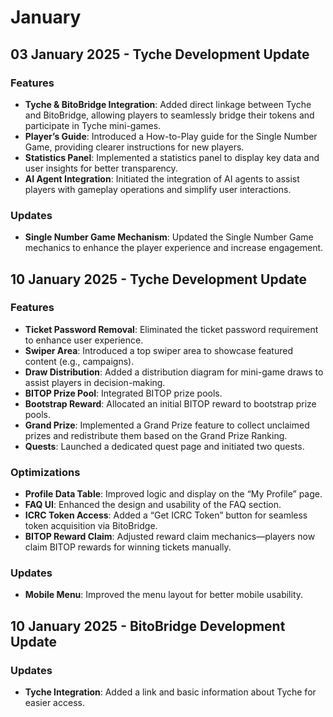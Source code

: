 # January

## 03 January 2025 - Tyche Development Update

### Features

* **Tyche & BitoBridge Integration**: Added direct linkage between Tyche and BitoBridge, allowing players to seamlessly bridge their tokens and participate in Tyche mini-games.
* **Player’s Guide**: Introduced a How-to-Play guide for the Single Number Game, providing clearer instructions for new players.
* **Statistics Panel**: Implemented a statistics panel to display key data and user insights for better transparency.
* **AI Agent Integration**: Initiated the integration of AI agents to assist players with gameplay operations and simplify user interactions.

### Updates

* **Single Number Game Mechanism**: Updated the Single Number Game mechanics to enhance the player experience and increase engagement.

## 10 January 2025 - Tyche Development Update

### Features

* **Ticket Password Removal**: Eliminated the ticket password requirement to enhance user experience.
* **Swiper Area**: Introduced a top swiper area to showcase featured content (e.g., campaigns).
* **Draw Distribution**: Added a distribution diagram for mini-game draws to assist players in decision-making.
* **BITOP Prize Pool**: Integrated BITOP prize pools.
* **Bootstrap Reward**: Allocated an initial BITOP reward to bootstrap prize pools.
* **Grand Prize**: Implemented a Grand Prize feature to collect unclaimed prizes and redistribute them based on the Grand Prize Ranking.
* **Quests**: Launched a dedicated quest page and initiated two quests.

### Optimizations

* **Profile Data Table**: Improved logic and display on the “My Profile” page.
* **FAQ UI**: Enhanced the design and usability of the FAQ section.
* **ICRC Token Access**: Added a “Get ICRC Token” button for seamless token acquisition via BitoBridge.
* **BITOP Reward Claim**: Adjusted reward claim mechanics—players now claim BITOP rewards for winning tickets manually.

### Updates

* **Mobile Menu**: Improved the menu layout for better mobile usability.

## 10 January 2025 - BitoBridge Development Update

### Updates

* **Tyche Integration**: Added a link and basic information about Tyche for easier access.
